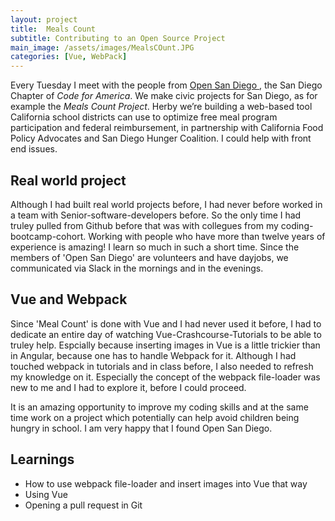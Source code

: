 ```yaml
---
layout: project
title:  Meals Count
subtitle: Contributing to an Open Source Project 
main_image: /assets/images/MealsCOunt.JPG
categories: [Vue, WebPack]
---
```

Every Tuesday I meet with the people from <a href="https://opensandiego.org/">Open San Diego </a>, the San Diego Chapter of *Code for America*. We make civic projects for San Diego, as for example the *Meals Count Project*. Herby we’re building a web-based tool California school districts can use to optimize free meal program participation and federal reimbursement, in partnership with California Food Policy Advocates and San Diego Hunger Coalition. I could help with front end issues. 

## Real world project 
Although I had built real world projects before, I had never before worked in a team with Senior-software-developers before. So the only time I had truley pulled from Github before that was with collegues from my coding-bootcamp-cohort. Working with people who have more than twelve years of experience is amazing! I learn so much in such a short time. Since the members of 'Open San Diego' are volunteers and have dayjobs, we communicated via Slack in the mornings and in the evenings. 

## Vue and Webpack
Since 'Meal Count' is done with Vue and I had never used it before, I had to dedicate an entire day of watching Vue-Crashcourse-Tutorials to be able to truley help. Espcially because inserting images in Vue is a little trickier than in Angular, because one has to handle Webpack for it. Although I had touched webpack in tutorials and in class before, I also needed to refresh my knowledge on it. Especially the concept of the webpack file-loader was new to me and I had to explore it, before I could proceed. 

It is an amazing opportunity to improve my coding skills and at the same time work on a project which potentially can help avoid children being hungry in school. I am very happy that I found Open San Diego. 


## Learnings

*	How to use webpack file-loader and insert images into Vue that way
*	Using Vue
*	Opening a pull request in Git 





